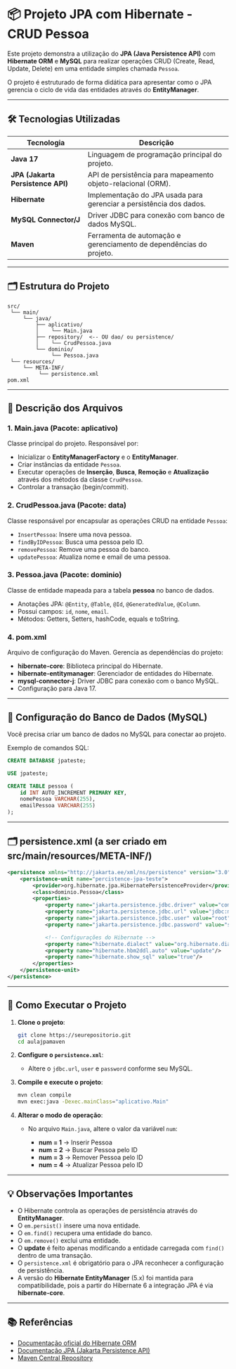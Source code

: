 # 📦 Projeto JPA com Hibernate - CRUD Pessoa

Este projeto demonstra a utilização do **JPA (Java Persistence API)** com **Hibernate ORM** e **MySQL** para realizar operações CRUD (Create, Read, Update, Delete) em uma entidade simples chamada `Pessoa`.

O projeto é estruturado de forma didática para apresentar como o JPA gerencia o ciclo de vida das entidades através do **EntityManager**.

---

## 🛠️ Tecnologias Utilizadas

| Tecnologia                        | Descrição                                                           |
| --------------------------------- | ------------------------------------------------------------------- |
| **Java 17**                       | Linguagem de programação principal do projeto.                      |
| **JPA (Jakarta Persistence API)** | API de persistência para mapeamento objeto-relacional (ORM).        |
| **Hibernate**                     | Implementação do JPA usada para gerenciar a persistência dos dados. |
| **MySQL Connector/J**             | Driver JDBC para conexão com banco de dados MySQL.                  |
| **Maven**                         | Ferramenta de automação e gerenciamento de dependências do projeto. |

---

## 🗂️ Estrutura do Projeto

```
src/
 └── main/
     └── java/
         ├── aplicativo/
         │    └── Main.java
         ├── repository/  <-- OU dao/ ou persistence/
         │    └── CrudPessoa.java
         └── dominio/
              └── Pessoa.java
 └── resources/
     └── META-INF/
          └── persistence.xml
pom.xml
```

---

## 📄 Descrição dos Arquivos

### **1. Main.java (Pacote: aplicativo)**

Classe principal do projeto. Responsável por:

* Inicializar o **EntityManagerFactory** e o **EntityManager**.
* Criar instâncias da entidade `Pessoa`.
* Executar operações de **Inserção**, **Busca**, **Remoção** e **Atualização** através dos métodos da classe `CrudPessoa`.
* Controlar a transação (begin/commit).

### **2. CrudPessoa.java (Pacote: data)**

Classe responsável por encapsular as operações CRUD na entidade `Pessoa`:

* `InsertPessoa`: Insere uma nova pessoa.
* `findByIDPessoa`: Busca uma pessoa pelo ID.
* `removePessoa`: Remove uma pessoa do banco.
* `updatePessoa`: Atualiza nome e email de uma pessoa.

### **3. Pessoa.java (Pacote: dominio)**

Classe de entidade mapeada para a tabela **pessoa** no banco de dados.

* Anotações JPA: `@Entity`, `@Table`, `@Id`, `@GeneratedValue`, `@Column`.
* Possui campos: `id`, `nome`, `email`.
* Métodos: Getters, Setters, hashCode, equals e toString.

### **4. pom.xml**

Arquivo de configuração do Maven. Gerencia as dependências do projeto:

* **hibernate-core**: Biblioteca principal do Hibernate.
* **hibernate-entitymanager**: Gerenciador de entidades do Hibernate.
* **mysql-connector-j**: Driver JDBC para conexão com o banco MySQL.
* Configuração para Java 17.

---

## 🔌 Configuração do Banco de Dados (MySQL)

Você precisa criar um banco de dados no MySQL para conectar ao projeto.

Exemplo de comandos SQL:

```sql
CREATE DATABASE jpateste;

USE jpateste;

CREATE TABLE pessoa (
    id INT AUTO_INCREMENT PRIMARY KEY,
    nomePessoa VARCHAR(255),
    emailPessoa VARCHAR(255)
);
```

---

## 🗂️ persistence.xml (a ser criado em src/main/resources/META-INF/)

```xml
<persistence xmlns="http://jakarta.ee/xml/ns/persistence" version="3.0">
    <persistence-unit name="percistence-jpa-teste">
        <provider>org.hibernate.jpa.HibernatePersistenceProvider</provider>
        <class>dominio.Pessoa</class>
        <properties>
            <property name="jakarta.persistence.jdbc.driver" value="com.mysql.cj.jdbc.Driver"/>
            <property name="jakarta.persistence.jdbc.url" value="jdbc:mysql://localhost:3306/jpateste"/>
            <property name="jakarta.persistence.jdbc.user" value="root"/>
            <property name="jakarta.persistence.jdbc.password" value="sua_senha"/>

            <!-- Configurações do Hibernate -->
            <property name="hibernate.dialect" value="org.hibernate.dialect.MySQL8Dialect"/>
            <property name="hibernate.hbm2ddl.auto" value="update"/>
            <property name="hibernate.show_sql" value="true"/>
        </properties>
    </persistence-unit>
</persistence>
```

---

## 🚀 Como Executar o Projeto

1. **Clone o projeto**:

   ```bash
   git clone https://seurepositorio.git
   cd aulajpamaven
   ```

2. **Configure o `persistence.xml`**:

   * Altere o `jdbc.url`, `user` e `password` conforme seu MySQL.

3. **Compile e execute o projeto**:

   ```bash
   mvn clean compile
   mvn exec:java -Dexec.mainClass="aplicativo.Main"
   ```

4. **Alterar o modo de operação**:

   * No arquivo `Main.java`, altere o valor da variável `num`:

     * **num = 1** → Inserir Pessoa
     * **num = 2** → Buscar Pessoa pelo ID
     * **num = 3** → Remover Pessoa pelo ID
     * **num = 4** → Atualizar Pessoa pelo ID

---

## 💡 Observações Importantes

* O Hibernate controla as operações de persistência através do **EntityManager**.
* O `em.persist()` insere uma nova entidade.
* O `em.find()` recupera uma entidade do banco.
* O `em.remove()` exclui uma entidade.
* O **update** é feito apenas modificando a entidade carregada com `find()` dentro de uma transação.
* O `persistence.xml` é obrigatório para o JPA reconhecer a configuração de persistência.
* A versão do **Hibernate EntityManager** (5.x) foi mantida para compatibilidade, pois a partir do Hibernate 6 a integração JPA é via **hibernate-core**.

---

## 📚 Referências

* [Documentação oficial do Hibernate ORM](https://hibernate.org/orm/documentation/)
* [Documentação JPA (Jakarta Persistence API)](https://jakarta.ee/specifications/persistence/)
* [Maven Central Repository](https://mvnrepository.com/)


